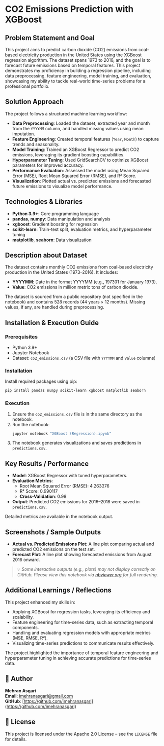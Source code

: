 # CO2 Emissions Prediction with XGBoost

## Problem Statement and Goal

This project aims to predict carbon dioxide (CO2) emissions from coal-based electricity production in the United States using the XGBoost regression algorithm. The dataset spans 1973 to 2016, and the goal is to forecast future emissions based on temporal features. This project demonstrates my proficiency in building a regression pipeline, including data preprocessing, feature engineering, model training, and evaluation, showcasing my ability to tackle real-world time-series problems for a professional portfolio.

## Solution Approach

The project follows a structured machine learning workflow:
- **Data Preprocessing**: Loaded the dataset, extracted year and month from the `YYYYMM` column, and handled missing values using mean imputation.
- **Feature Engineering**: Created temporal features (`Year`, `Month`) to capture trends and seasonality.
- **Model Training**: Trained an XGBoost Regressor to predict CO2 emissions, leveraging its gradient boosting capabilities.
- **Hyperparameter Tuning**: Used GridSearchCV to optimize XGBoost parameters for improved accuracy.
- **Performance Evaluation**: Assessed the model using Mean Squared Error (MSE), Root Mean Squared Error (RMSE), and R² Score.
- **Visualization**: Plotted actual vs. predicted emissions and forecasted future emissions to visualize model performance.

## Technologies & Libraries

- **Python 3.9+**: Core programming language
- **pandas**, **numpy**: Data manipulation and analysis
- **xgboost**: Gradient boosting for regression
- **scikit-learn**: Train-test split, evaluation metrics, and hyperparameter tuning
- **matplotlib**, **seaborn**: Data visualization

## Description about Dataset

The dataset contains monthly CO2 emissions from coal-based electricity production in the United States (1973–2016). It includes:
- **YYYYMM**: Date in the format YYYYMM (e.g., 197301 for January 1973).
- **Value**: CO2 emissions in million metric tons of carbon dioxide.

The dataset is sourced from a public repository (not specified in the notebook) and contains 528 records (44 years × 12 months). Missing values, if any, are handled during preprocessing.

## Installation & Execution Guide

### Prerequisites
- Python 3.9+
- Jupyter Notebook
- Dataset: `co2_emissions.csv` (a CSV file with `YYYYMM` and `Value` columns)

### Installation
Install required packages using pip:
```bash
pip install pandas numpy scikit-learn xgboost matplotlib seaborn
```

### Execution
1. Ensure the `co2_emissions.csv` file is in the same directory as the notebook.
2. Run the notebook:
   ```bash
   jupyter notebook "XGBoost (Regression).ipynb"
   ```
3. The notebook generates visualizations and saves predictions in `predictions.csv`.

## Key Results / Performance

- **Model**: XGBoost Regressor with tuned hyperparameters.
- **Evaluation Metrics**: 
  - Root Mean Squared Error (RMSE): 4.263376
  - R² Score: 0.990117
  - **Cross-Validation**: 0.98
- **Output**: Predicted CO2 emissions for 2016–2018 were saved in `predictions.csv`.

Detailed metrics are available in the notebook output.

## Screenshots / Sample Outputs

- **Actual vs. Predicted Emissions Plot**: A line plot comparing actual and predicted CO2 emissions on the test set.
- **Forecast Plot**: A line plot showing forecasted emissions from August 2016 onward.

> 💡 *Some interactive outputs (e.g., plots) may not display correctly on GitHub. Please view this notebook via [nbviewer.org](https://nbviewer.org) for full rendering.*

## Additional Learnings / Reflections

This project enhanced my skills in:
- Applying XGBoost for regression tasks, leveraging its efficiency and scalability.
- Feature engineering for time-series data, such as extracting temporal components.
- Handling and evaluating regression models with appropriate metrics (MSE, RMSE, R²).
- Visualizing time-series predictions to communicate results effectively.

The project highlighted the importance of temporal feature engineering and hyperparameter tuning in achieving accurate predictions for time-series data.

## 👤 Author

**Mehran Asgari**  
**Email**: [imehranasgari@gmail.com](mailto:imehranasgari@gmail.com)  
**GitHub**: [https://github.com/imehranasgari](https://github.com/imehranasgari)

## 📄 License

This project is licensed under the Apache 2.0 License – see the `LICENSE` file for details.